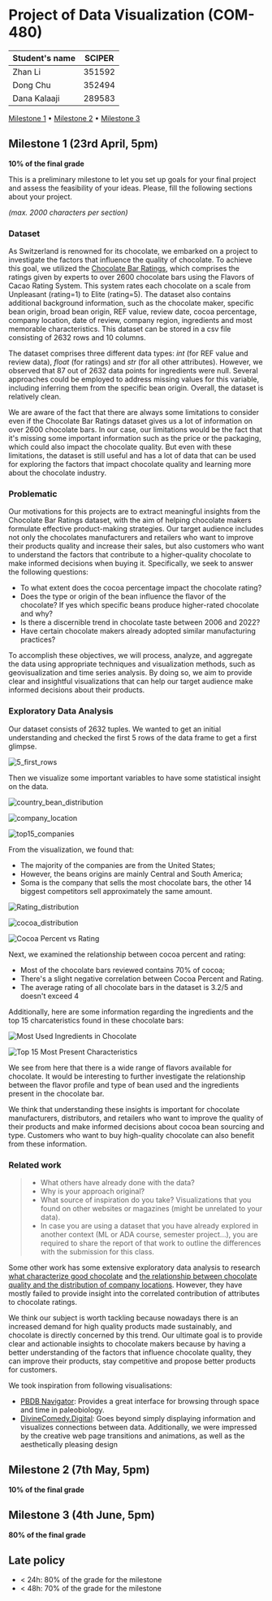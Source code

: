 # Project of Data Visualization (COM-480)

| Student's name | SCIPER |
|----------------|--------|
| Zhan Li        | 351592 |
| Dong Chu       | 352494 |
| Dana Kalaaji   | 289583 |

[Milestone 1](#milestone-1) • [Milestone 2](#milestone-2) • [Milestone 3](#milestone-3)

## Milestone 1 (23rd April, 5pm)

**10% of the final grade**

This is a preliminary milestone to let you set up goals for your final project and assess the feasibility of your ideas.
Please, fill the following sections about your project.

*(max. 2000 characters per section)*

### Dataset

<!-- > Find a dataset (or multiple) that you will explore. Assess the quality of the data it contains and how much preprocessing / data-cleaning it will require before tackling visualization. We recommend using a standard dataset as this course is not about scraping nor data processing.
>
> Hint: some good pointers for finding quality publicly available datasets ([Google dataset search](https://datasetsearch.research.google.com/), [Kaggle](https://www.kaggle.com/datasets), [OpenSwissData](https://opendata.swiss/en/), [SNAP](https://snap.stanford.edu/data/) and [FiveThirtyEight](https://data.fivethirtyeight.com/)), you could use also the DataSets proposed by the ENAC (see the Announcements section on Zulip). -->

As Switzerland is renowned for its chocolate, we embarked on a project to investigate the factors that influence the quality of chocolate. To achieve this goal, we utilized the [Chocolate Bar Ratings](http://flavorsofcacao.com/chocolate_database.html), which comprises the ratings given by experts to over 2600 chocolate bars using the Flavors of Cacao Rating System. This system rates each chocolate on a scale from Unpleasant (rating=1) to Elite (rating=5). The dataset also contains additional background information, such as the chocolate maker, specific bean origin, broad bean origin, REF value, review date, cocoa percentage, company location, date of review, company region, ingredients and most memorable characteristics. This dataset can be stored in a csv file consisting of 2632 rows and 10 columns.

The dataset comprises three different data types: *int* (for REF value and review data), *float* (for ratings) and *str* (for all other attributes). However, we observed that 87 out of 2632 data points for ingredients were null. Several approaches could be employed to address missing values for this variable, including inferring them from the specific bean origin. Overall, the dataset is relatively clean.

We are aware of the fact that there are always some limitations to consider even if the Chocolate Bar Ratings dataset gives us a lot of information on over 2600 chocolate bars. In our case, our limitations would be the fact that it's missing some important information such as the price or the packaging, which could also impact the chocolate quality. But even with these limitations, the dataset is still useful and has a lot of data that can be used for exploring the factors that impact chocolate quality and learning more about the chocolate industry.

### Problematic

<!-- > Frame the general topic of your visualization and the main axis that you want to develop.
> - What am I trying to show with my visualization?
> - Think of an overview for the project, your motivation, and the target audience. -->

Our motivations for this projects are to extract meaningful insights from the Chocolate Bar Ratings dataset, with the aim of helping chocolate makers formulate effective product-making strategies. Our target audience includes not only the chocolates manufacturers and retailers who want to improve their products quality and increase their sales, but also customers who want to understand the factors that contribute to a higher-quality chocolate to make informed decisions when buying it. Specifically, we seek to answer the following questions:

* To what extent does the cocoa percentage impact the chocolate rating?
* Does the type or origin of the bean influence the flavor of the chocolate? If yes which specific beans produce higher-rated chocolate and why?
* Is there a discernible trend in chocolate taste between 2006 and 2022?
* Have certain chocolate makers already adopted similar manufacturing practices?

To accomplish these objectives, we will process, analyze, and aggregate the data using appropriate techniques and visualization methods, such as geovisualization and time series analysis. By doing so, we aim to provide clear and insightful visualizations that can help our target audience make informed decisions about their products. 

### Exploratory Data Analysis

Our dataset consists of 2632 tuples. We wanted to get an initial understanding and checked the first 5 rows of the data frame to get a first glimpse.

![5_first_rows](https://user-images.githubusercontent.com/72870726/230516057-d837c8df-b048-44e7-8613-8f05e543ea9b.png)


Then we visualize some important variables to have some statistical insight on the data.

![country_bean_distribution](https://user-images.githubusercontent.com/72870726/230518147-612f9221-f229-48ea-84cd-1a95581754ed.png)

![company_location](https://user-images.githubusercontent.com/72870726/230518159-a09d8110-ee4c-44c8-8493-10961640f324.png)

![top15_companies](https://user-images.githubusercontent.com/72870726/230518376-c2afc5b2-62a0-4afd-987a-844949796630.png)



From the visualization, we found that:
- The majority of the companies are from the United States;
- However, the beans origins are mainly Central and South America;
- Soma is the company that sells the most chocolate bars, the other 14 biggest competitors sell approximately the same amount.



![Rating_distribution](https://user-images.githubusercontent.com/72870726/230518185-df33d328-69f9-4ac6-a677-1ee1fc144bc1.png)

![cocoa_distribution](https://user-images.githubusercontent.com/72870726/230518188-f21996da-0077-4f9d-a9f7-c523258a4d56.png)

![Cocoa Percent vs  Rating](https://user-images.githubusercontent.com/72870726/230518193-e65672dc-707f-485e-a9f5-1fe01660cd40.jpg)

Next, we examined the relationship between cocoa percent and rating:
- Most of the chocolate bars reviewed contains 70% of cocoa;
- There's a slight negative correlation between Cocoa Percent and Rating.
- The average rating of all chocolate bars in the dataset is 3.2/5 and doesn't exceed 4

Additionally, here are some information regarding the ingredients and the top 15 charcateristics found in these chocolate bars: 

![Most Used Ingredients in Chocolate](https://user-images.githubusercontent.com/72870726/230518216-e3879ec5-aa2e-4ff4-89a9-4ff3b860f575.png)

![Top 15 Most Present Characteristics](https://user-images.githubusercontent.com/72870726/230519592-0164f322-50fe-40c0-aafe-e0957590440d.png)

We see from here that there is a wide range of flavors available for chocolate. It would be interesting to further investigate the relationship between the flavor profile and type of bean used and the ingredients present in the chocolate bar.

We think that understanding these insights is important for chocolate manufacturers, distributors, and retailers who want to improve the quality of their products and make informed decisions about cocoa bean sourcing and type. Customers who want to buy high-quality chocolate can also benefit from these information.

### Related work


> - What others have already done with the data?
> - Why is your approach original?
> - What source of inspiration do you take? Visualizations that you found on other websites or magazines (might be unrelated to your data).
> - In case you are using a dataset that you have already explored in another context (ML or ADA course, semester project...), you are required to share the report of that work to outline the differences with the submission for this class.

Some other work has some extensive exploratory data analysis to research [what characterize good chocolate](https://www.kaggle.com/code/allunia/how-good-does-your-chocolate-taste) and [the relationship between chocolate quality and the distribution of company locations](https://www.kaggle.com/code/fangya/chocolate-bar-rating-eda-anova-svm). However, they have mostly failed to provide insight into the correlated contribution of attributes to chocolate ratings.

We think our subject is worth tackling because nowadays there is an increased demand for high quality products made sustainably, and chocolate is directly concerned by this trend. Our ultimate goal is to provide clear and actionable insights to chocolate makers because by having a better understanding of the factors that influence chocolate quality, they can improve their products, stay competitive and propose better products for customers.

We took inspiration from following visualisations:
* [PBDB Navigator](https://paleobiodb.org/navigator/): Provides a great interface for browsing through space and time in paleobiology.
* [DivineComedy.Digital](https://divinecomedy.digital/#/): Goes beyond simply displaying information and visualizes connections between data. Additionally, we were impressed by the creative web page transitions and animations, as well as the aesthetically pleasing design

## Milestone 2 (7th May, 5pm)

**10% of the final grade**


## Milestone 3 (4th June, 5pm)

**80% of the final grade**


## Late policy

- < 24h: 80% of the grade for the milestone
- < 48h: 70% of the grade for the milestone

